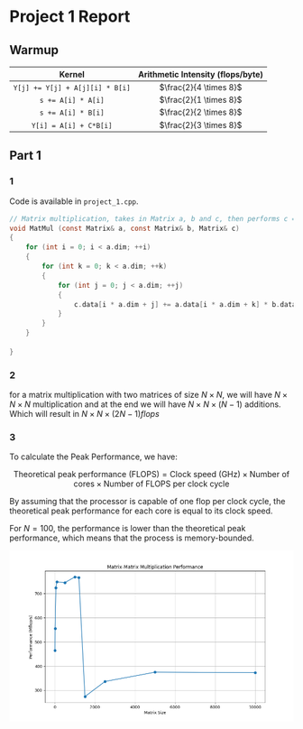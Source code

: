 # Project 1 Report

## Warmup

|              Kernel              | Arithmetic Intensity (flops/byte) |
| :-------------------------------: | :-------------------------------: |
| `Y[j] += Y[j] + A[j][i] * B[i]` |     $\frac{2}{4 \times 8}$     |
|       `s += A[i] * A[i]`       |     $\frac{2}{1 \times 8}$     |
|       `s += A[i] * B[i]`       |     $\frac{2}{2 \times 8}$     |
|     `Y[i] = A[i] + C*B[i]`     |     $\frac{2}{3 \times 8}$     |

## Part 1

### 1

Code is available in `project_1.cpp`.

```c
// Matrix multiplication, takes in Matrix a, b and c, then performs c = a*b.
void MatMul (const Matrix& a, const Matrix& b, Matrix& c)
{
	for (int i = 0; i < a.dim; ++i)
	{
		for (int k = 0; k < a.dim; ++k)
		{
			for (int j = 0; j < a.dim; ++j)
			{
				c.data[i * a.dim + j] += a.data[i * a.dim + k] * b.data[k * a.dim + j];
			}
		}
	}

}
```

### 2

for a matrix multiplication with two matrices of size $N \times N$, we will have $N \times N  \times N$ multiplication and at the end we will have $N \times N  \times (N-1)$ additions. Which will result in $N \times N  \times (2N-1) flops$

### 3



To calculate the Peak Performance, we have:

$$
\text{Theoretical peak performance (FLOPS)} = \text{Clock speed (GHz)} \times \text{Number of cores} \times \text{Number of FLOPS per clock cycle}
$$

By assuming that the processor is capable of one flop per clock cycle, the theoretical peak performance for each core is equal to its clock speed.

For $N=100$, the performance is lower than the theoretical peak performance, which means that the process is memory-bounded.


![matrix_size_flops.png](assets%2Fmatrix_size_flops.png)
